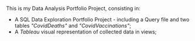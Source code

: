 This is my Data Analysis Portfolio Project, consisting in:
- A SQL Data Exploration Portfolio Project - including a Query file and two tables _"CovidDeaths"_ and _"CovidVaccinations"_;
- A _Tableau_ visual representation of collected data in views;
